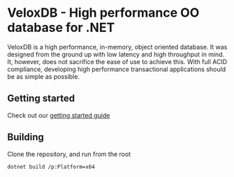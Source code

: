 # VeloxDB - High performance OO database for .NET

VeloxDB is a high performance, in-memory, object oriented database. It was designed from the ground up with low latency and high throughput in mind. It, however, does not sacrifice the ease of use to achieve this. With full ACID compliance, developing high performance transactional applications should be as simple as possible.

## Getting started

Check out our [getting started guide](Doc/articles/guide/getting_started.md)

## Building

Clone the repository, and run from the root
```
dotnet build /p:Platform=x64
```
